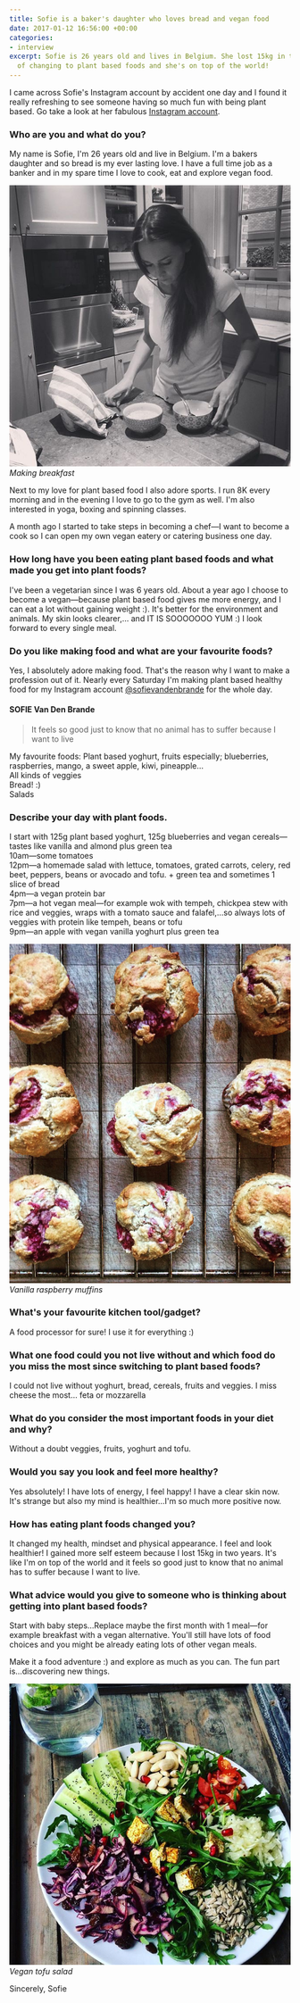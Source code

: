 ```yaml
---
title: Sofie is a baker's daughter who loves bread and vegan food
date: 2017-01-12 16:56:00 +00:00
categories:
- interview
excerpt: Sofie is 26 years old and lives in Belgium. She lost 15kg in two years because
  of changing to plant based foods and she's on top of the world!
---
```


I came across Sofie's Instagram account by accident one day and I found it really refreshing to see someone having so much fun with being plant based. Go take a look at her fabulous [Instagram account](https://www.instagram.com/sofievandenbrande/).

### Who are you and what do you? 
My name is Sofie, I'm 26 years old and live in Belgium. I'm a bakers daughter and so bread is my ever lasting love. I have a full time job as a banker and in my spare time I love to cook, eat and explore vegan food.

![making-breakfast](/uploads/making-breakfast.jpeg)  
_Making breakfast_

Next to my love for plant based food I also adore sports. I run 8K every morning and in the evening I love to go to the gym as well. I'm also interested in yoga, boxing and spinning classes.

A month ago I started to take steps in becoming a chef—I want to become a cook so I can open my own vegan eatery or catering business one day.

### How long have you been eating plant based foods and what made you get into plant foods?
I've been a vegetarian since I was 6 years old. About a year ago I choose to become a vegan—because plant based food gives me more energy, and I can eat a lot without gaining weight :). It's better for the environment and animals. My skin looks clearer,… and IT IS SOOOOOOO YUM :) I look forward to every single meal.

### Do you like making food and what are your favourite foods?
Yes, I absolutely adore making food. That's the reason why I want to make a profession out of it. Nearly every Saturday I'm making plant based healthy food for my Instagram account [@sofievandenbrande](https://www.instagram.com/sofievandenbrande/) for the whole day.

#### SOFIE Van Den Brande

> It feels so good just to know that no animal has to suffer because I want to live

My favourite foods:
Plant based yoghurt, fruits especially; blueberries, raspberries, mango, a sweet apple, kiwi, pineapple…  
All kinds of veggies  
Bread! :)  
Salads

### Describe your day with plant foods.
I start with 125g plant based yoghurt, 125g blueberries and vegan cereals—tastes like vanilla and almond plus green tea  
10am—some tomatoes  
12pm—a homemade salad with lettuce, tomatoes, grated carrots, celery, red beet, peppers, beans or avocado and tofu. + green tea and sometimes 1 slice of bread  
4pm—a vegan protein bar  
7pm—a hot vegan meal—for example wok with tempeh, chickpea stew with rice and veggies, wraps with a tomato sauce and falafel,…so always lots of veggies with protein like tempeh, beans or tofu  
9pm—an apple with vegan vanilla yoghurt plus green tea

![vanilla-raspberry-muffins](/uploads/vanilla-raspberry-muffins.jpeg)  
_Vanilla raspberry muffins_

### What's your favourite kitchen tool/gadget?
A food processor for sure! I use it for everything :)

### What one food could you not live without and which food do you miss the most since switching to plant based foods?

I could not live without yoghurt, bread, cereals, fruits and veggies. I miss cheese the most… feta or mozzarella

### What do you consider the most important foods in your diet and why?
Without a doubt veggies, fruits, yoghurt and tofu.

### Would you say you look and feel more healthy?
Yes absolutely! I have lots of energy, I feel happy!
I have a clear skin now. It's strange but also my mind is healthier…I'm so much more positive now.

### How has eating plant foods changed you?
It changed my health, mindset and physical appearance. I feel and look healthier! I gained more self esteem because I lost 15kg in two years. It's like I'm on top of the world and it feels so good just to know that no animal has to suffer because I want to live.

### What advice would you give to someone who is thinking about getting into plant based foods?
Start with baby steps…Replace maybe the first month with 1 meal—for example breakfast with a vegan alternative. You'll still have lots of food choices and you might be already eating lots of other vegan meals.

Make it a food adventure :) and explore as much as you can. The fun part is…discovering new things.

![vegan-tofu-salad](/uploads/vegan-tofu-salad.jpeg)  
_Vegan tofu salad_

Sincerely,
Sofie